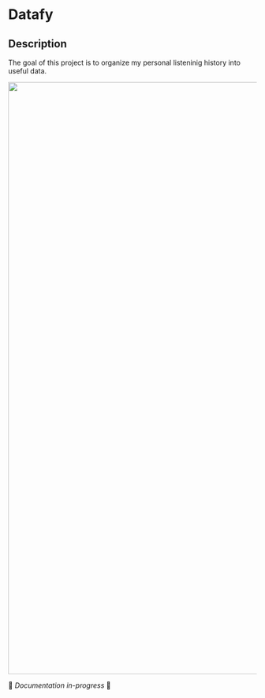 # Datafy
 
## Description
The goal of this project is to organize my personal listeninig history into useful data.

<p align="center">
  <img width="1200" src="https://github.com/joshuarreid/Datafy/blob/master/graphs/temperature_vs_topartists.png" />
</p>


:nut_and_bolt: *Documentation in-progress* :nut_and_bolt:
